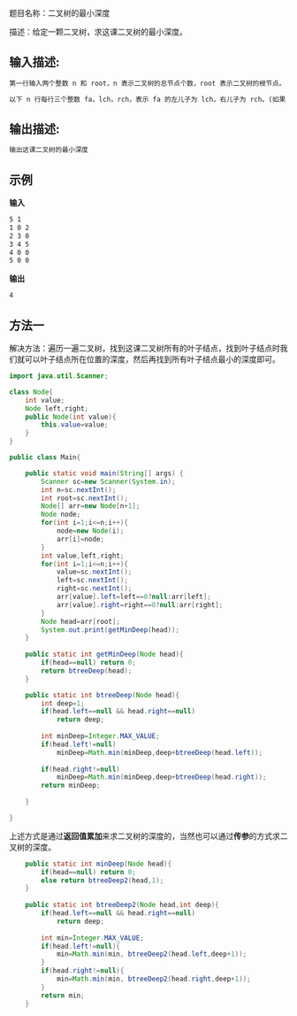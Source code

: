 题目名称：二叉树的最小深度

描述：给定一颗二叉树，求这课二叉树的最小深度。



## 输入描述:

```tex
第一行输入两个整数 n 和 root，n 表示二叉树的总节点个数，root 表示二叉树的根节点。

以下 n 行每行三个整数 fa，lch，rch，表示 fa 的左儿子为 lch，右儿子为 rch。(如果 lch 为 0 则表示 fa 没有左儿子，rch同理)
```

## 输出描述:

```tex
输出这课二叉树的最小深度
```



## 示例

**输入**

```tex
5 1
1 0 2
2 3 0
3 4 5
4 0 0
5 0 0
```

**输出**

```tex
4
```



## 方法一

解决方法：遍历一遍二叉树，找到这课二叉树所有的叶子结点，找到叶子结点时我们就可以叶子结点所在位置的深度，然后再找到所有叶子结点最小的深度即可。

```java
import java.util.Scanner;

class Node{
	int value;
	Node left,right;
	public Node(int value){
		this.value=value;
	}
}

public class Main{

	public static void main(String[] args) {
		Scanner sc=new Scanner(System.in);
		int n=sc.nextInt();
		int root=sc.nextInt();
		Node[] arr=new Node[n+1];
		Node node;
		for(int i=1;i<=n;i++){
			node=new Node(i);
			arr[i]=node;
		}
		int value,left,right;
		for(int i=1;i<=n;i++){
			value=sc.nextInt();
			left=sc.nextInt();
			right=sc.nextInt();
			arr[value].left=left==0?null:arr[left];
			arr[value].right=right==0?null:arr[right];
		}
		Node head=arr[root];
		System.out.print(getMinDeep(head));
	}
    
    public static int getMinDeep(Node head){
    	if(head==null) return 0;
        return btreeDeep(head);
    }

	public static int btreeDeep(Node head){
		int deep=1;
		if(head.left==null && head.right==null)
			return deep;
		
		int minDeep=Integer.MAX_VALUE;
		if(head.left!=null)
			minDeep=Math.min(minDeep,deep+btreeDeep(head.left));
			
		if(head.right!=null)
			minDeep=Math.min(minDeep,deep+btreeDeep(head.right));
		return minDeep;
	
	}

}
```



上述方式是通过**返回值累加**来求二叉树的深度的，当然也可以通过**传参**的方式求二叉树的深度。

```java
	public static int minDeep(Node head){
		if(head==null) return 0;
		else return btreeDeep2(head,1);
	}
	
	public static int btreeDeep2(Node head,int deep){
		if(head.left==null && head.right==null)
			return deep;
		
		int min=Integer.MAX_VALUE;
		if(head.left!=null){
			min=Math.min(min, btreeDeep2(head.left,deep+1));
		}
		if(head.right!=null){
			min=Math.min(min, btreeDeep2(head.right,deep+1));
		}
		return min;
	}
```





